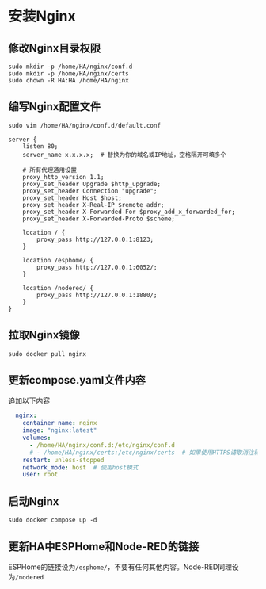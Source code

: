 # 安装Nginx

## 修改Nginx目录权限
```shell
sudo mkdir -p /home/HA/nginx/conf.d
sudo mkdir -p /home/HA/nginx/certs
sudo chown -R HA:HA /home/HA/nginx
```

## 编写Nginx配置文件
```shell
sudo vim /home/HA/nginx/conf.d/default.conf
```
```text
server {
    listen 80;
    server_name x.x.x.x;  # 替换为你的域名或IP地址，空格隔开可填多个

    # 所有代理通用设置
    proxy_http_version 1.1;
    proxy_set_header Upgrade $http_upgrade;
    proxy_set_header Connection "upgrade";
    proxy_set_header Host $host;
    proxy_set_header X-Real-IP $remote_addr;
    proxy_set_header X-Forwarded-For $proxy_add_x_forwarded_for;
    proxy_set_header X-Forwarded-Proto $scheme;

    location / {
        proxy_pass http://127.0.0.1:8123;
    }

    location /esphome/ {
        proxy_pass http://127.0.0.1:6052/;
    }

    location /nodered/ {
        proxy_pass http://127.0.0.1:1880/;
    }
}
```

## 拉取Nginx镜像
```shell
sudo docker pull nginx
```

## 更新compose.yaml文件内容
追加以下内容
```yaml
  nginx:
    container_name: nginx
    image: "nginx:latest"
    volumes:
      - /home/HA/nginx/conf.d:/etc/nginx/conf.d
      # - /home/HA/nginx/certs:/etc/nginx/certs  # 如果使用HTTPS请取消注释并正确配置证书
    restart: unless-stopped
    network_mode: host  # 使用host模式
    user: root
```

## 启动Nginx
```shell
sudo docker compose up -d
```

## 更新HA中ESPHome和Node-RED的链接
ESPHome的链接设为`/esphome/`，不要有任何其他内容。Node-RED同理设为`/nodered`